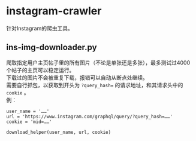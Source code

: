 # instagram-crawler
针对Instagram的爬虫工具。  
## ins-img-downloader.py
爬取指定用户主页帖子里的所有图片（不论是单张还是多张），最多测试过4000个帖子的主页可以稳定运行。  
下载过的图片不会被重复下载，报错可以自动从断点处继续。  
需要自行抓包，以获取到开头为 ```?query_hash=``` 的请求地址，和其请求头中的 ```cookie``` 。  
例：  
```
user_name = '……'  
url = 'https://www.instagram.com/graphql/query/?query_hash=……'  
cookie = 'mid=……'  
  
download_helper(user_name, url, cookie)  
```
